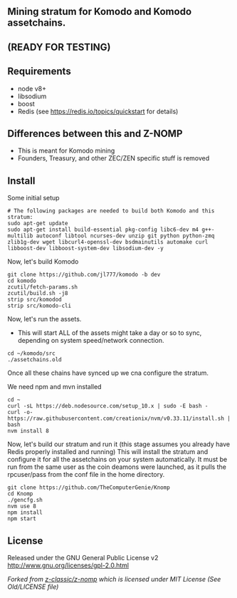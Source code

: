 ## Mining stratum for Komodo and Komodo assetchains.
## (READY FOR TESTING)

Requirements
------------
* node v8+
* libsodium
* boost
* Redis (see https://redis.io/topics/quickstart for details)

Differences between this and Z-NOMP
------------
* This is meant for Komodo mining
* Founders, Treasury, and other ZEC/ZEN specific stuff is removed

Install
-------------
Some initial setup
```shell
# The following packages are needed to build both Komodo and this stratum:
sudo apt-get update
sudo apt-get install build-essential pkg-config libc6-dev m4 g++-multilib autoconf libtool ncurses-dev unzip git python python-zmq zlib1g-dev wget libcurl4-openssl-dev bsdmainutils automake curl libboost-dev libboost-system-dev libsodium-dev -y
```
Now, let's build Komodo
```shell
git clone https://github.com/jl777/komodo -b dev
cd komodo
zcutil/fetch-params.sh
zcutil/build.sh -j8
strip src/komodod
strip src/komodo-cli
```
 Now, let's run the assets.
 - This will start ALL of the assets might take a day or so to sync, depending on system speed/network connection.
```shell
cd ~/komodo/src
./assetchains.old
```
 Once all these chains have synced up we cna configure the stratum.
 
 We need npm and mvn installed

```shell
cd ~
curl -sL https://deb.nodesource.com/setup_10.x | sudo -E bash -
curl -o- https://raw.githubusercontent.com/creationix/nvm/v0.33.11/install.sh | bash
nvm install 8
```
Now, let's build our stratum and run it (this stage assumes you already have Redis properly installed and running)
This will install the stratum and configure it for all the assetchains on your system automatically. It must be run from the same user as the coin deamons were launched, as it pulls the rpcuser/pass from the conf file in the home directory.
```shell
git clone https://github.com/TheComputerGenie/Knomp
cd Knomp
./gencfg.sh
nvm use 8
npm install
npm start
```

License
-------
Released under the GNU General Public License v2
http://www.gnu.org/licenses/gpl-2.0.html

_Forked from [z-classic/z-nomp](https://github.com/z-classic/z-nomp) which is licensed under MIT License (See Old/LICENSE file)_
